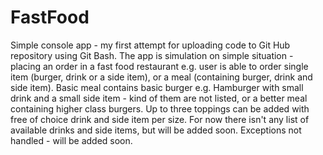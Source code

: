 # FastFood
Simple console app - my first attempt for uploading code to Git Hub repository using Git Bash.
The app is simulation on simple situation - placing an order in a fast food restaurant e.g. user is able to order single item (burger, drink or a side item),
or a meal (containing burger, drink and side item). Basic meal contains basic burger e.g. Hamburger with small drink and a small side item - kind of them are not listed,
or a better meal containing higher class burgers. Up to three toppings can be added with free of choice drink and side item per size. 
For now there isn't any list of available drinks and side items, but will be added soon.
Exceptions not handled - will be added soon.
